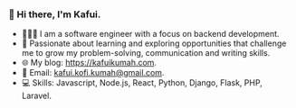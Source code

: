 ### 👋 Hi there, I'm Kafui.

- 👨🏾‍💻 I am a software engineer with a focus on backend development.
- 🔭 Passionate about learning and exploring opportunities that challenge me to grow my problem-solving, communication and writing skills.
- 🌐 My blog: https://kafuikumah.com.
- 📩 Email: kafui.kofi.kumah@gmail.com.
- 💻 Skills: Javascript, Node.js, React, Python, Django, Flask, PHP, Laravel.
 
<!--
**kafuikumah/kafuikumah** is a ✨ _special_ ✨ repository because its `README.md` (this file) appears on your GitHub profile.

Here are some ideas to get you started:

- 🔭 I’m currently working on ...
- 🌱 I’m currently learning ...
- 👯 I’m looking to collaborate on ...
- 🤔 I’m looking for help with ...
- 💬 Ask me about ...
- 📫 How to reach me: ...
- 😄 Pronouns: ...
- ⚡ Fun fact: ...
-->
